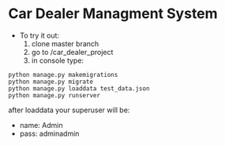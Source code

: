 
# Car Dealer Managment System

- To try it out:
  1. clone master branch
  2. go to /car_dealer_project
  3. in console type:
```
python manage.py makemigrations
python manage.py migrate
python manage.py loaddata test_data.json
python manage.py runserver
```
after loaddata your superuser will be:
- name: Admin
- pass: adminadmin
